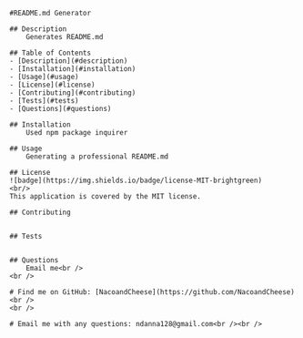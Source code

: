 
    #README.md Generator
    
    ## Description
        Generates README.md

    ## Table of Contents
    - [Description](#description)
    - [Installation](#installation)
    - [Usage](#usage)
    - [License](#license)
    - [Contributing](#contributing)
    - [Tests](#tests)
    - [Questions](#questions)

    ## Installation
        Used npm package inquirer

    ## Usage
        Generating a professional README.md

    ## License
    ![badge](https://img.shields.io/badge/license-MIT-brightgreen)
    <br/>
    This application is covered by the MIT license.

    ## Contributing
        

    ## Tests
        

    ## Questions
        Email me<br />
    <br />

    # Find me on GitHub: [NacoandCheese](https://github.com/NacoandCheese)<br />
    <br />

    # Email me with any questions: ndanna128@gmail.com<br /><br />
    